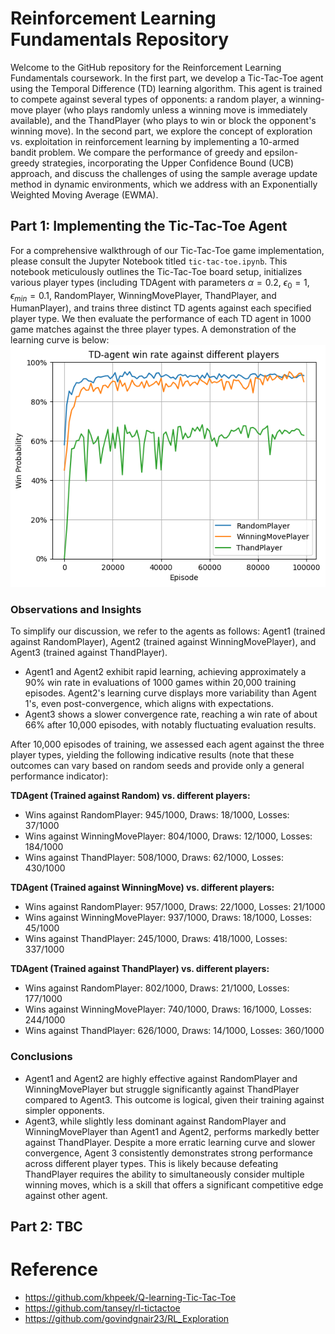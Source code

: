 # Reinforcement Learning Fundamentals Repository

Welcome to the GitHub repository for the Reinforcement Learning Fundamentals coursework. In the first part, we develop a Tic-Tac-Toe agent using the Temporal Difference (TD) learning algorithm. This agent is trained to compete against several types of opponents: a random player, a winning-move player (who plays randomly unless a winning move is immediately available), and the ThandPlayer (who plays to win or block the opponent's winning move). In the second part, we explore the concept of exploration vs. exploitation in reinforcement learning by implementing a 10-armed bandit problem. We compare the performance of greedy and epsilon-greedy strategies, incorporating the Upper Confidence Bound (UCB) approach, and discuss the challenges of using the sample average update method in dynamic environments, which we address with an Exponentially Weighted Moving Average (EWMA).

## Part 1: Implementing the Tic-Tac-Toe Agent

For a comprehensive walkthrough of our Tic-Tac-Toe game implementation, please consult the Jupyter Notebook titled `tic-tac-toe.ipynb`. This notebook meticulously outlines the Tic-Tac-Toe board setup, initializes various player types (including TDAgent with parameters $\alpha=0.2$, $\epsilon_{0} = 1$, $\epsilon_{min} = 0.1$, RandomPlayer, WinningMovePlayer, ThandPlayer, and HumanPlayer), and trains three distinct TD agents against each specified player type. We then evaluate the performance of each TD agent in 1000 game matches against the three player types. A demonstration of the learning curve is below:
![alt text](Q1.png)

### Observations and Insights
To simplify our discussion, we refer to the agents as follows: Agent1 (trained against RandomPlayer), Agent2 (trained against WinningMovePlayer), and Agent3 (trained against ThandPlayer).
- Agent1 and Agent2 exhibit rapid learning, achieving approximately a 90% win rate in evaluations of 1000 games within 20,000 training episodes. Agent2's learning curve displays more variability than Agent 1's, even post-convergence, which aligns with expectations.
- Agent3 shows a slower convergence rate, reaching a win rate of about 66% after 10,000 episodes, with notably fluctuating evaluation results.

After 10,000 episodes of training, we assessed each agent against the three player types, yielding the following indicative results (note that these outcomes can vary based on random seeds and provide only a general performance indicator):

**TDAgent (Trained against Random) vs. different players:**
- Wins against RandomPlayer: 945/1000, Draws: 18/1000, Losses: 37/1000
- Wins against WinningMovePlayer: 804/1000, Draws: 12/1000, Losses: 184/1000
- Wins against ThandPlayer: 508/1000, Draws: 62/1000, Losses: 430/1000

**TDAgent (Trained against WinningMove) vs. different players:**
- Wins against RandomPlayer: 957/1000, Draws: 22/1000, Losses: 21/1000
- Wins against WinningMovePlayer: 937/1000, Draws: 18/1000, Losses: 45/1000
- Wins against ThandPlayer: 245/1000, Draws: 418/1000, Losses: 337/1000

**TDAgent (Trained against ThandPlayer) vs. different players:**
- Wins against RandomPlayer: 802/1000, Draws: 21/1000, Losses: 177/1000
- Wins against WinningMovePlayer: 740/1000, Draws: 16/1000, Losses: 244/1000
- Wins against ThandPlayer: 626/1000, Draws: 14/1000, Losses: 360/1000

### Conclusions
- Agent1 and Agent2 are highly effective against RandomPlayer and WinningMovePlayer but struggle significantly against ThandPlayer compared to Agent3. This outcome is logical, given their training against simpler opponents.
- Agent3, while slightly less dominant against RandomPlayer and WinningMovePlayer than Agent1 and Agent2, performs markedly better against ThandPlayer. Despite a more erratic learning curve and slower convergence, Agent 3 consistently demonstrates strong performance across different player types. This is likely because defeating ThandPlayer requires the ability to simultaneously consider multiple winning moves, which is a skill that offers a significant competitive edge against other agent.

## Part 2: TBC

# Reference
- https://github.com/khpeek/Q-learning-Tic-Tac-Toe
- https://github.com/tansey/rl-tictactoe
- https://github.com/govindgnair23/RL_Exploration